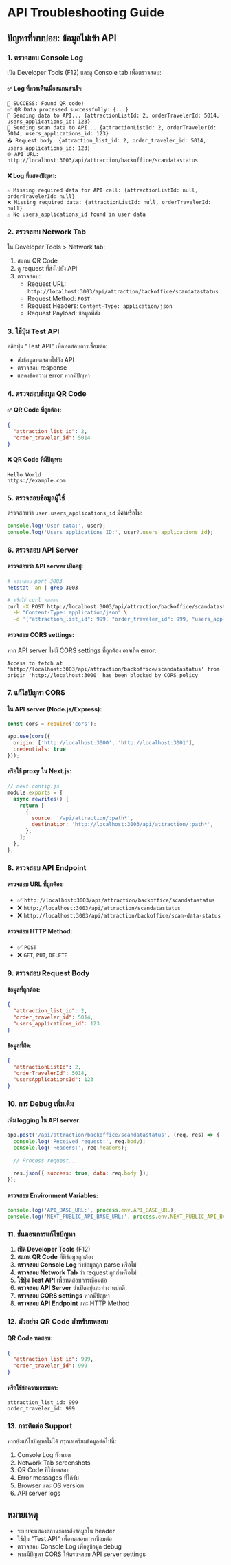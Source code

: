 # API Troubleshooting Guide

## ปัญหาที่พบบ่อย: ข้อมูลไม่เข้า API

### 1. ตรวจสอบ Console Log
เปิด Developer Tools (F12) และดู Console tab เพื่อตรวจสอบ:

#### ✅ Log ที่ควรเห็นเมื่อสแกนสำเร็จ:
```
🎉 SUCCESS: Found QR code!
✅ QR Data processed successfully: {...}
🚀 Sending data to API... {attractionListId: 2, orderTravelerId: 5014, users_applications_id: 123}
📡 Sending scan data to API... {attractionListId: 2, orderTravelerId: 5014, users_applications_id: 123}
📤 Request body: {attraction_list_id: 2, order_traveler_id: 5014, users_applications_id: 123}
🌐 API URL: http://localhost:3003/api/attraction/backoffice/scandatastatus
```

#### ❌ Log ที่แสดงปัญหา:
```
⚠️ Missing required data for API call: {attractionListId: null, orderTravelerId: null}
❌ Missing required data: {attractionListId: null, orderTravelerId: null}
⚠️ No users_applications_id found in user data
```

### 2. ตรวจสอบ Network Tab
ใน Developer Tools > Network tab:

1. สแกน QR Code
2. ดู request ที่ส่งไปยัง API
3. ตรวจสอบ:
   - Request URL: `http://localhost:3003/api/attraction/backoffice/scandatastatus`
   - Request Method: `POST`
   - Request Headers: `Content-Type: application/json`
   - Request Payload: ข้อมูลที่ส่ง

### 3. ใช้ปุ่ม Test API
คลิกปุ่ม "Test API" เพื่อทดสอบการเชื่อมต่อ:

- ส่งข้อมูลทดสอบไปยัง API
- ตรวจสอบ response
- แสดงข้อความ error หากมีปัญหา

### 4. ตรวจสอบข้อมูล QR Code

#### ✅ QR Code ที่ถูกต้อง:
```json
{
  "attraction_list_id": 2,
  "order_traveler_id": 5014
}
```

#### ❌ QR Code ที่มีปัญหา:
```
Hello World
https://example.com
```

### 5. ตรวจสอบข้อมูลผู้ใช้
ตรวจสอบว่า `user.users_applications_id` มีค่าหรือไม่:

```javascript
console.log('User data:', user);
console.log('Users applications ID:', user?.users_applications_id);
```

### 6. ตรวจสอบ API Server

#### ตรวจสอบว่า API server เปิดอยู่:
```bash
# ตรวจสอบ port 3003
netstat -an | grep 3003

# หรือใช้ curl ทดสอบ
curl -X POST http://localhost:3003/api/attraction/backoffice/scandatastatus \
  -H "Content-Type: application/json" \
  -d '{"attraction_list_id": 999, "order_traveler_id": 999, "users_applications_id": 999}'
```

#### ตรวจสอบ CORS settings:
หาก API server ไม่มี CORS settings ที่ถูกต้อง อาจเกิด error:
```
Access to fetch at 'http://localhost:3003/api/attraction/backoffice/scandatastatus' from origin 'http://localhost:3000' has been blocked by CORS policy
```

### 7. แก้ไขปัญหา CORS

#### ใน API server (Node.js/Express):
```javascript
const cors = require('cors');

app.use(cors({
  origin: ['http://localhost:3000', 'http://localhost:3001'],
  credentials: true
}));
```

#### หรือใช้ proxy ใน Next.js:
```javascript
// next.config.js
module.exports = {
  async rewrites() {
    return [
      {
        source: '/api/attraction/:path*',
        destination: 'http://localhost:3003/api/attraction/:path*',
      },
    ];
  },
};
```

### 8. ตรวจสอบ API Endpoint

#### ตรวจสอบ URL ที่ถูกต้อง:
- ✅ `http://localhost:3003/api/attraction/backoffice/scandatastatus`
- ❌ `http://localhost:3003/api/attraction/scandatastatus`
- ❌ `http://localhost:3003/api/attraction/backoffice/scan-data-status`

#### ตรวจสอบ HTTP Method:
- ✅ `POST`
- ❌ `GET`, `PUT`, `DELETE`

### 9. ตรวจสอบ Request Body

#### ข้อมูลที่ถูกต้อง:
```json
{
  "attraction_list_id": 2,
  "order_traveler_id": 5014,
  "users_applications_id": 123
}
```

#### ข้อมูลที่ผิด:
```json
{
  "attractionListId": 2,
  "orderTravelerId": 5014,
  "usersApplicationsId": 123
}
```

### 10. การ Debug เพิ่มเติม

#### เพิ่ม logging ใน API server:
```javascript
app.post('/api/attraction/backoffice/scandatastatus', (req, res) => {
  console.log('Received request:', req.body);
  console.log('Headers:', req.headers);
  
  // Process request...
  
  res.json({ success: true, data: req.body });
});
```

#### ตรวจสอบ Environment Variables:
```javascript
console.log('API_BASE_URL:', process.env.API_BASE_URL);
console.log('NEXT_PUBLIC_API_BASE_URL:', process.env.NEXT_PUBLIC_API_BASE_URL);
```

### 11. ขั้นตอนการแก้ไขปัญหา

1. **เปิด Developer Tools** (F12)
2. **สแกน QR Code** ที่มีข้อมูลถูกต้อง
3. **ตรวจสอบ Console Log** ว่าข้อมูลถูก parse หรือไม่
4. **ตรวจสอบ Network Tab** ว่า request ถูกส่งหรือไม่
5. **ใช้ปุ่ม Test API** เพื่อทดสอบการเชื่อมต่อ
6. **ตรวจสอบ API Server** ว่าเปิดอยู่และทำงานปกติ
7. **ตรวจสอบ CORS settings** หากมีปัญหา
8. **ตรวจสอบ API Endpoint** และ HTTP Method

### 12. ตัวอย่าง QR Code สำหรับทดสอบ

#### QR Code ทดสอบ:
```json
{
  "attraction_list_id": 999,
  "order_traveler_id": 999
}
```

#### หรือใช้ข้อความธรรมดา:
```
attraction_list_id: 999
order_traveler_id: 999
```

### 13. การติดต่อ Support

หากยังแก้ไขปัญหาไม่ได้ กรุณาเตรียมข้อมูลต่อไปนี้:

1. Console Log ทั้งหมด
2. Network Tab screenshots
3. QR Code ที่ใช้ทดสอบ
4. Error messages ที่ได้รับ
5. Browser และ OS version
6. API server logs

## หมายเหตุ

- ระบบจะแสดงสถานะการส่งข้อมูลใน header
- ใช้ปุ่ม "Test API" เพื่อทดสอบการเชื่อมต่อ
- ตรวจสอบ Console Log เพื่อดูข้อมูล debug
- หากมีปัญหา CORS ให้ตรวจสอบ API server settings

